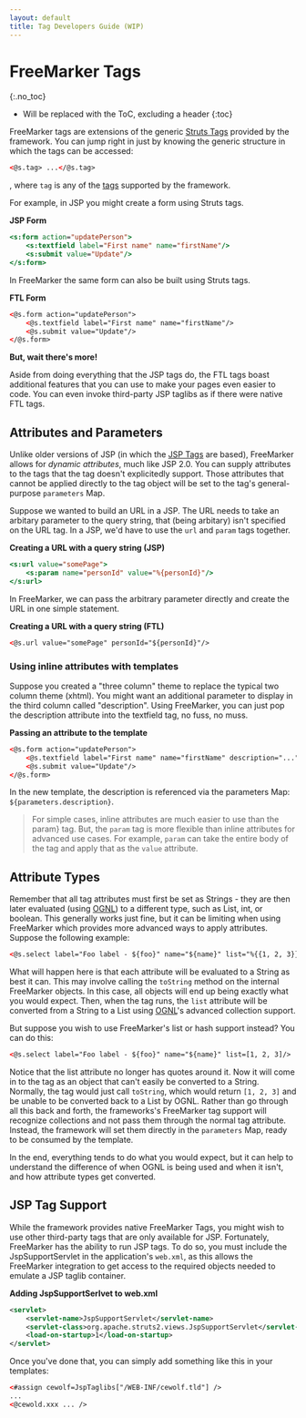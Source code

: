```yaml
---
layout: default
title: Tag Developers Guide (WIP)
---
```


# FreeMarker Tags
{:.no_toc}

* Will be replaced with the ToC, excluding a header
{:toc}

FreeMarker tags are extensions of the generic [Struts Tags](struts-tags.html) provided by the framework. You can jump 
right in just by knowing the generic structure in which the tags can be accessed: 

```html
<@s.tag> ...</@s.tag>
```

, where `tag` is any of the [tags](tags.html) supported by the framework.

For example, in JSP you might create a form using Struts tags.

**JSP Form**

```jsp
<s:form action="updatePerson">
    <s:textfield label="First name" name="firstName"/>
    <s:submit value="Update"/>
</s:form>
```

In FreeMarker the same form can also be built using Struts tags.

**FTL Form**

```html
<@s.form action="updatePerson">
    <@s.textfield label="First name" name="firstName"/>
    <@s.submit value="Update"/>
</@s.form>
```

**But, wait there's more!** 

Aside from doing everything that the JSP tags do, the FTL tags boast additional features that you can use to make your 
pages even easier to code. You can even invoke third-party JSP taglibs as if there were native FTL tags.

## Attributes and Parameters

Unlike older versions of JSP (in which the [JSP Tags](jsp-tags.html) are based), FreeMarker allows for _dynamic attributes_, 
much like JSP 2.0. You can supply attributes to the tags that the tag doesn't explicitedly support. Those attributes 
that cannot be applied directly to the tag object will be set to the tag's general-purpose `parameters` Map.

Suppose we wanted to build an URL in a JSP. The URL needs to take an arbitary parameter to the query string, 
that (being arbitary) isn't specified on the URL tag. In a JSP, we'd have to use the `url` and `param` tags together.

**Creating a URL with a query string (JSP)**

```jsp
<s:url value="somePage">
    <s:param name="personId" value="%{personId}"/>
</s:url>
```

In FreeMarker, we can pass the arbitrary parameter directly and create the URL in one simple statement.

**Creating a URL with a query string (FTL)**

```html
<@s.url value="somePage" personId="${personId}"/>
```

### Using inline attributes with templates

Suppose you created a "three column" theme to replace the typical two column theme (xhtml). You might want an additional 
parameter to display in the third column called "description". Using FreeMarker, you can just pop the description 
attribute into the textfield tag, no fuss, no muss.

**Passing an attribute to the template**

```html
<@s.form action="updatePerson">
    <@s.textfield label="First name" name="firstName" description="..."/>
    <@s.submit value="Update"/>
</@s.form>
```

In the new template, the description is referenced via the parameters Map: `${parameters.description}`.

> For simple cases, inline attributes are much easier to use than the param} tag. But, the `param` tag is more flexible 
> than inline attributes for advanced use cases. For example, `param` can take the entire body of the tag and apply 
> that as the `value` attribute.

## Attribute Types

Remember that all tag attributes must first be set as Strings - they are then later evaluated (using [OGNL](ognl.html)) 
to a different type, such as List, int, or boolean. This generally works just fine, but it can be limiting when using 
FreeMarker which provides more advanced ways to apply attributes. Suppose the following example:

```html
<@s.select label="Foo label - ${foo}" name="${name}" list="%{{1, 2, 3}}"/>
```

What will happen here is that each attribute will be evaluated to a String as best it can. This may involve calling the
`toString` method on the internal FreeMarker objects. In this case, all objects will end up being exactly what you would 
expect. Then, when the tag runs, the `list` attribute will be converted from a String to a List using [OGNL](ogn.html)'s 
advanced collection support.

But suppose you wish to use FreeMarker's list or hash support instead? You can do this:

```html
<@s.select label="Foo label - ${foo}" name="${name}" list=[1, 2, 3]/>
```

Notice that the list attribute no longer has quotes around it. Now it will come in to the tag as an object that can't 
easily be converted to a String. Normally, the tag would just call `toString`, which would return `[1, 2, 3]` and be 
unable to be converted back to a List by OGNL. Rather than go through all this back and forth, the frameworks's FreeMarker 
tag support will recognize collections and not pass them through the normal tag attribute. Instead, the framework will 
set them directly in the `parameters` Map, ready to be consumed by the template.

In the end, everything tends to do what you would expect, but it can help to understand the difference of when OGNL is 
being used and when it isn't, and how attribute types get converted.

## JSP Tag Support

While the framework provides native FreeMarker Tags, you might wish to use other third-party tags that are only available 
for JSP. Fortunately, FreeMarker has the ability to run JSP tags. To do so, you must include the JspSupportServlet in 
the application's `web.xml`, as this allows the FreeMarker integration to get access to the required objects needed 
to emulate a JSP taglib container.

**Adding JspSupportSerlvet to web.xml**

```xml
<servlet>
    <servlet-name>JspSupportServlet</servlet-name>
    <servlet-class>org.apache.struts2.views.JspSupportServlet</servlet-class>
    <load-on-startup>1</load-on-startup>
</servlet>
```

Once you've done that, you can simply add something like this in your templates:

```html
<#assign cewolf=JspTaglibs["/WEB-INF/cewolf.tld"] />
...
<@cewold.xxx ... />
```
